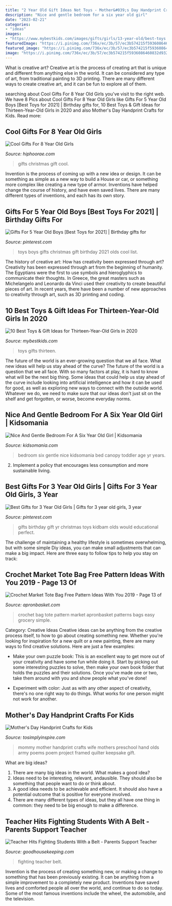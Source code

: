 ```yaml
---
title: "2 Year Old Gift Ideas Not Toys - Mother&#039;s Day Handprint Crafts For Kids"
description: "Nice and gentle bedroom for a six year old girl"
date: "2023-02-21"
categories:
- "ideas"
images:
- "https://www.mybestkids.com/images/gifts/girls/13-year-old/best-toys.jpg"
featuredImage: "https://i.pinimg.com/736x/ec/3b/57/ec3b574215f5936086460832d9323f78.jpg"
featured_image: "https://i.pinimg.com/736x/ec/3b/57/ec3b574215f5936086460832d9323f78.jpg"
image: "https://i.pinimg.com/736x/ec/3b/57/ec3b574215f5936086460832d9323f78.jpg"
---
```



What is creative art?
Creative art is the process of creating art that is unique and different from anything else in the world. It can be considered any type of art, from traditional painting to 3D printing. There are many different ways to create creative art, and it can be fun to explore all of them.

	

		
searching about Cool Gifts For 8 Year Old Girls you've visit to the right web. We have 8 Pics about Cool Gifts For 8 Year Old Girls like Gifts For 5 Year Old Boys [Best Toys for 2021] | Birthday gifts for, 10 Best Toys &amp; Gift Ideas for Thirteen-Year-Old Girls in 2020 and also Mother&#039;s Day Handprint Crafts for Kids. Read more:
		
    
## Cool Gifts For 8 Year Old Girls

<img loading=lazy src="https://hiphoorae.com/wp-content/uploads/2017/12/Cool-Christmas-Gift-Ideas-For-8-Year-Old-Girls.png" onerror="this.onerror=null;this.src='https://tse2.mm.bing.net/th?id=OIP.Dtj8Pa4YtASZA9xTRUERWwHaLH&amp;pid=15.1';" alt="Cool Gifts For 8 Year Old Girls">

_Source: hiphoorae.com_

>gifts christmas gift cool. 

	

Invention is the process of coming up with a new idea or design. It can be something as simple as a new way to build a House or car, or something more complex like creating a new type of armor. Inventions have helped change the course of history, and have even saved lives. There are many different types of inventions, and each has its own story.

    
## Gifts For 5 Year Old Boys [Best Toys For 2021] | Birthday Gifts For

<img loading=lazy src="https://i.pinimg.com/736x/19/2b/02/192b0229bd616e422aca20f2b8912baf.jpg" onerror="this.onerror=null;this.src='https://tse2.mm.bing.net/th?id=OIP.Pprvc3su0QtNuiJ5IynYCAHaOG&amp;pid=15.1';" alt="Gifts For 5 Year Old Boys [Best Toys for 2021] | Birthday gifts for">

_Source: pinterest.com_

>toys boys gifts christmas gift birthday 2021 olds cool list. 

	

The history of creative art: How has creativity been expressed through art?
Creativity has been expressed through art from the beginning of humanity. The Egyptians were the first to use symbols and hieroglyphics to communicate their thoughts. In Greece, the great masters such as Michelangelo and Leonardo da Vinci used their creativity to create beautiful pieces of art. In recent years, there have been a number of new approaches to creativity through art, such as 3D printing and coding.

    
## 10 Best Toys &amp; Gift Ideas For Thirteen-Year-Old Girls In 2020

<img loading=lazy src="https://www.mybestkids.com/images/gifts/girls/13-year-old/best-toys.jpg" onerror="this.onerror=null;this.src='https://tse2.mm.bing.net/th?id=OIP.9KuhjPkALOpW-rZVJcywSQHaDt&amp;pid=15.1';" alt="10 Best Toys &amp; Gift Ideas for Thirteen-Year-Old Girls in 2020">

_Source: mybestkids.com_

>toys gifts thirteen. 

	

The future of the world is an ever-growing question that we all face. What new ideas will help us stay ahead of the curve?
The future of the world is a question that we all face. With so many factors at play, it is hard to know what will be the next big thing. Some ideas that could help us stay ahead of the curve include looking into artificial intelligence and how it can be used for good, as well as exploring new ways to connect with the outside world. Whatever we do, we need to make sure that our ideas don't just sit on the shelf and get forgotten, or worse, become everyday norms.

    
## Nice And Gentle Bedroom For A Six Year Old Girl | Kidsomania

<img loading=lazy src="http://www.kidsomania.com/photos/Nice-And-Gentle-Bedroom-For-Six-Year-Old-Girl-2-524x786.jpg" onerror="this.onerror=null;this.src='https://tse2.mm.bing.net/th?id=OIP.AFAMrsXC8BXFqu_ySwqmBgHaLH&amp;pid=15.1';" alt="Nice And Gentle Bedroom For A Six Year Old Girl | Kidsomania">

_Source: kidsomania.com_

>bedroom six gentle nice kidsomania bed canopy toddler age yr years. 

	

2. Implement a policy that encourages less consumption and more sustainable living. 

    
## Best Gifts For 3 Year Old Girls | Gifts For 3 Year Old Girls, 3 Year

<img loading=lazy src="https://i.pinimg.com/736x/ec/3b/57/ec3b574215f5936086460832d9323f78.jpg" onerror="this.onerror=null;this.src='https://tse3.mm.bing.net/th?id=OIP.nIwuNVYu1uJuY_lJz2ZzAgHaPH&amp;pid=15.1';" alt="Best Gifts for 3 Year Old Girls | Gifts for 3 year old girls, 3 year">

_Source: pinterest.com_

>gifts birthday gift yr christmas toys kidbam olds would educational perfect. 

	

The challenge of maintaining a healthy lifestyle is sometimes overwhelming, but with some simple Diy ideas, you can make small adjustments that can make a big impact. Here are three easy to follow tips to help you stay on track:

    
## Crochet Market Tote Bag Free Pattern Ideas With You 2019 - Page 13 Of

<img loading=lazy src="https://www.apronbasket.com/wp-content/uploads/2018/12/hereticalhooker_43305442_2140314512954478_6866999298342743186_n-e1544120511165.jpg" onerror="this.onerror=null;this.src='https://tse1.mm.bing.net/th?id=OIP._fcZhD5h11jsXnp4bbhIdgHaMq&amp;pid=15.1';" alt="Crochet Market Tote Bag Free Pattern Ideas With You 2019 - Page 13 of">

_Source: apronbasket.com_

>crochet bag tote pattern market apronbasket patterns bags easy grocery simple. 

	

Category: Creative Ideas
Creative ideas can be anything from the creative process itself, to how to go about creating something new. Whether you're looking for inspiration for a new quilt or a new painting, there are many ways to find creative solutions. Here are just a few examples: 
- Make your own puzzle book: This is an excellent way to get more out of your creativity and have some fun while doing it. Start by picking out some interesting puzzles to solve, then make your own book folder that holds the puzzles and their solutions. Once you've made one or two, take them around with you and show people what you've done! 

- Experiment with color: Just as with any other aspect of creativity, there's no one right way to do things. What works for one person might not work for another.

    
## Mother&#039;s Day Handprint Crafts For Kids

<img loading=lazy src="https://www.tosimplyinspire.com/wp-content/uploads/2014/05/mommy-day-picture-023.jpg" onerror="this.onerror=null;this.src='https://tse4.mm.bing.net/th?id=OIP.epantPLzBtARSftzCuHWjQHaFj&amp;pid=15.1';" alt="Mother&#039;s Day Handprint Crafts for Kids">

_Source: tosimplyinspire.com_

>mommy mother handprint crafts wife mothers preschool hand olds army poems poem project framed quilter keepsake gift. 

	

What are big ideas?
1. There are many big ideas in the world. What makes a good idea?
2. Ideas need to be interesting, relevant, andausible. They should also be something that people want to do or think about.
3. A good idea needs to be achievable and efficient. It should also have a potential outcome that is positive for everyone involved.
4. There are many different types of ideas, but they all have one thing in common: they need to be big enough to make a difference.

    
## Teacher Hits Fighting Students With A Belt - Parents Support Teacher

<img loading=lazy src="https://hips.hearstapps.com/ghk.h-cdn.co/assets/15/21/1280x640/landscape-1432159670-fighting-kids-1.jpg?resize=1200:*" onerror="this.onerror=null;this.src='https://tse1.mm.bing.net/th?id=OIP.ZQVqCX7axtKE-aA4ozllKwHaDt&amp;pid=15.1';" alt="Teacher Hits Fighting Students With a Belt - Parents Support Teacher">

_Source: goodhousekeeping.com_

>fighting teacher belt. 

	

Invention is the process of creating something new, or making a change to something that has been previously existing. It can be anything from a simple improvement to a completely new product. Inventions have saved lives and comforted people all over the world, and continue to do so today. Some of the most famous inventions include the wheel, the automobile, and the television.

